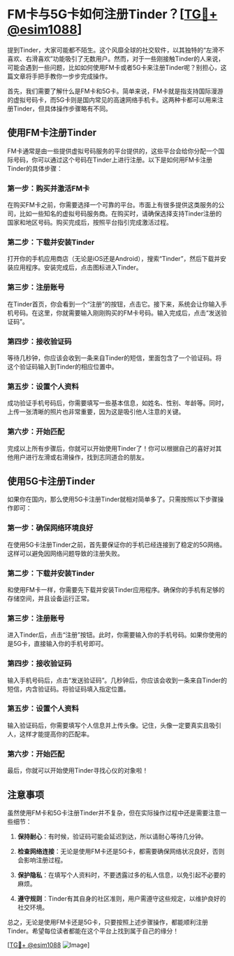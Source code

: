 # FM卡与5G卡如何注册Tinder？[[TG💪+ @esim1088](https://t.me/s/esim1088)]

提到Tinder，大家可能都不陌生。这个风靡全球的社交软件，以其独特的“左滑不喜欢、右滑喜欢”功能吸引了无数用户。然而，对于一些刚接触Tinder的人来说，可能会遇到一些问题，比如如何使用FM卡或者5G卡来注册Tinder呢？别担心，这篇文章将手把手教你一步步完成操作。

首先，我们需要了解什么是FM卡和5G卡。简单来说，FM卡就是指支持国际漫游的虚拟号码卡，而5G卡则是国内常见的高速网络手机卡。这两种卡都可以用来注册Tinder，但具体操作步骤略有不同。

## 使用FM卡注册Tinder

FM卡通常是由一些提供虚拟号码服务的平台提供的，这些平台会给你分配一个国际号码，你可以通过这个号码在Tinder上进行注册。以下是如何用FM卡注册Tinder的具体步骤：

### 第一步：购买并激活FM卡
在购买FM卡之前，你需要选择一个可靠的平台。市面上有很多提供这类服务的公司，比如一些知名的虚拟号码服务商。在购买时，请确保选择支持Tinder注册的国家和地区号码。购买完成后，按照平台指引完成激活过程。

### 第二步：下载并安装Tinder
打开你的手机应用商店（无论是iOS还是Android），搜索“Tinder”，然后下载并安装应用程序。安装完成后，点击图标进入Tinder。

### 第三步：注册账号
在Tinder首页，你会看到一个“注册”的按钮，点击它。接下来，系统会让你输入手机号码。在这里，你就需要输入刚刚购买的FM卡号码。输入完成后，点击“发送验证码”。

### 第四步：接收验证码
等待几秒钟，你应该会收到一条来自Tinder的短信，里面包含了一个验证码。将这个验证码输入到Tinder的相应位置中。

### 第五步：设置个人资料
成功验证手机号码后，你需要填写一些基本信息，如姓名、性别、年龄等。同时，上传一张清晰的照片也非常重要，因为这是吸引他人注意的关键。

### 第六步：开始匹配
完成以上所有步骤后，你就可以开始使用Tinder了！你可以根据自己的喜好对其他用户进行左滑或右滑操作，找到志同道合的朋友。

## 使用5G卡注册Tinder

如果你在国内，那么使用5G卡注册Tinder就相对简单多了。只需按照以下步骤操作即可：

### 第一步：确保网络环境良好
在使用5G卡注册Tinder之前，首先要保证你的手机已经连接到了稳定的5G网络。这样可以避免因网络问题导致的注册失败。

### 第二步：下载并安装Tinder
和使用FM卡一样，你需要先下载并安装Tinder应用程序。确保你的手机有足够的存储空间，并且设备运行正常。

### 第三步：注册账号
进入Tinder后，点击“注册”按钮。此时，你需要输入你的手机号码。如果你使用的是5G卡，直接输入你的手机号即可。

### 第四步：接收验证码
输入手机号码后，点击“发送验证码”。几秒钟后，你应该会收到一条来自Tinder的短信，内含验证码。将验证码填入指定位置。

### 第五步：设置个人资料
输入验证码后，你需要填写个人信息并上传头像。记住，头像一定要真实且吸引人，这样才能提高你的匹配率。

### 第六步：开始匹配
最后，你就可以开始使用Tinder寻找心仪的对象啦！

## 注意事项

虽然使用FM卡和5G卡注册Tinder并不复杂，但在实际操作过程中还是需要注意一些细节：

1. **保持耐心**：有时候，验证码可能会延迟到达，所以请耐心等待几分钟。
   
2. **检查网络连接**：无论是使用FM卡还是5G卡，都需要确保网络状况良好，否则会影响注册过程。

3. **保护隐私**：在填写个人资料时，不要透露过多的私人信息，以免引起不必要的麻烦。

4. **遵守规则**：Tinder有其自身的社区准则，用户需遵守这些规定，以维护良好的社交环境。

总之，无论是使用FM卡还是5G卡，只要按照上述步骤操作，都能顺利注册Tinder。希望每位读者都能在这个平台上找到属于自己的缘分！

[[TG💪+ @esim1088](https://t.me/s/esim1088) ![Image](https://i.postimg.cc/4NQfJmqS/Snipaste-2025-05-13-00-14-12.png)]